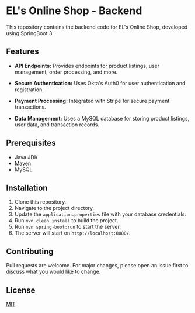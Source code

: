 # EL's Online Shop - Backend

This repository contains the backend code for EL's Online Shop, developed using SpringBoot 3.

## Features

- **API Endpoints:** Provides endpoints for product listings, user management, order processing, and more.
  
- **Secure Authentication:** Uses Okta's Auth0 for user authentication and registration.
  
- **Payment Processing:** Integrated with Stripe for secure payment transactions.
  
- **Data Management:** Uses a MySQL database for storing product listings, user data, and transaction records.

## Prerequisites

- Java JDK
- Maven
- MySQL

## Installation

1. Clone this repository.
2. Navigate to the project directory.
3. Update the `application.properties` file with your database credentials.
4. Run `mvn clean install` to build the project.
5. Run `mvn spring-boot:run` to start the server.
6. The server will start on `http://localhost:8080/`.

## Contributing

Pull requests are welcome. For major changes, please open an issue first to discuss what you would like to change.

## License

[MIT](https://choosealicense.com/licenses/mit/)
